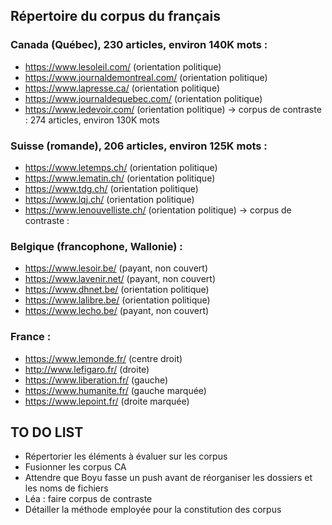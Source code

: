 ## Répertoire du corpus du français

### Canada (Québec), 230 articles, environ 140K mots :
- https://www.lesoleil.com/ (orientation politique)
- https://www.journaldemontreal.com/ (orientation politique)
- https://www.lapresse.ca/ (orientation politique)
- https://www.journaldequebec.com/ (orientation politique)
- https://www.ledevoir.com/ (orientation politique)
-> corpus de contraste : 274 articles, environ 130K mots

### Suisse (romande), 206 articles, environ 125K mots :
- https://www.letemps.ch/ (orientation politique)
- https://www.lematin.ch/ (orientation politique)
- https://www.tdg.ch/ (orientation politique)
- https://www.lqj.ch/ (orientation politique)
- https://www.lenouvelliste.ch/ (orientation politique)
-> corpus de contraste : 

### Belgique (francophone, Wallonie) :
- https://www.lesoir.be/ (payant, non couvert)
- https://www.lavenir.net/ (payant, non couvert)
- https://www.dhnet.be/ (orientation politique)
- https://www.lalibre.be/ (orientation politique)
- https://www.lecho.be/ (payant, non couvert)

### France :
- https://www.lemonde.fr/ (centre droit)
- http://www.lefigaro.fr/ (droite)
- https://www.liberation.fr/ (gauche)
- https://www.humanite.fr/ (gauche marquée)
- https://www.lepoint.fr/ (droite marquée)

## TO DO LIST

- Répertorier les éléments à évaluer sur les corpus
- Fusionner les corpus CA
- Attendre que Boyu fasse un push avant de réorganiser les dossiers et les noms de fichiers
- Léa : faire corpus de contraste
- Détailler la méthode employée pour la constitution des corpus
